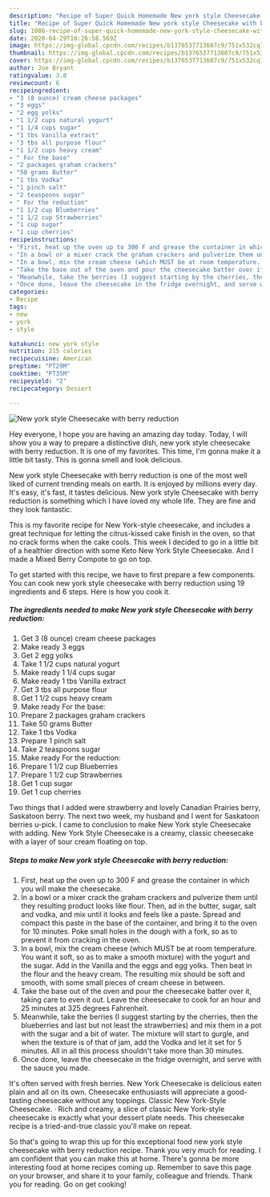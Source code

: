 ```yaml
---
description: "Recipe of Super Quick Homemade New york style Cheesecake with berry reduction"
title: "Recipe of Super Quick Homemade New york style Cheesecake with berry reduction"
slug: 1086-recipe-of-super-quick-homemade-new-york-style-cheesecake-with-berry-reduction
date: 2020-04-29T10:26:58.569Z
image: https://img-global.cpcdn.com/recipes/b1376537713607c9/751x532cq70/new-york-style-cheesecake-with-berry-reduction-recipe-main-photo.jpg
thumbnail: https://img-global.cpcdn.com/recipes/b1376537713607c9/751x532cq70/new-york-style-cheesecake-with-berry-reduction-recipe-main-photo.jpg
cover: https://img-global.cpcdn.com/recipes/b1376537713607c9/751x532cq70/new-york-style-cheesecake-with-berry-reduction-recipe-main-photo.jpg
author: Joe Bryant
ratingvalue: 3.8
reviewcount: 6
recipeingredient:
- "3 (8 ounce) cream cheese packages"
- "3 eggs"
- "2 egg yolks"
- "1 1/2 cups natural yogurt"
- "1 1/4 cups sugar"
- "1 tbs Vanilla extract"
- "3 tbs all purpose flour"
- "1 1/2 cups heavy cream"
- " For the base"
- "2 packages graham crackers"
- "50 grams Butter"
- "1 tbs Vodka"
- "1 pinch salt"
- "2 teaspoons sugar"
- " For the reduction"
- "1 1/2 cup Blueberries"
- "1 1/2 cup Strawberries"
- "1 cup sugar"
- "1 cup cherries"
recipeinstructions:
- "First, heat up the oven up to 300 F and grease the container in which you will make the cheesecake."
- "In a bowl or a mixer crack the graham crackers and pulverize them until they resulting product looks like flour. Then, ad in the butter, sugar, salt and vodka, and mix until it looks and feels like a paste. Spread and compact this paste in the base of the container, and bring it to the oven for 10 minutes. Poke small holes in the dough with a fork, so as to prevent it from cracking in the oven."
- "In a bowl, mix the cream cheese (which MUST be at room temperature. You want it soft, so as to make a smooth mixture) with the yogurt and the sugar. Add in the Vanilla and the eggs and egg yolks. Then beat in the flour and the heavy cream. The resulting mix should be soft and smooth, with some small pieces of cream cheese in between."
- "Take the base out of the oven and pour the cheesecake batter over it, taking care to even it out. Leave the cheesecake to cook for an hour and 25 minutes at 325 degrees Fahrenheit."
- "Meanwhile, take the berries (I suggest starting by the cherries, then the blueberries and last but not least the strawberries) and mix them in a pot with the sugar and a bit of water. The mixture will start to gurgle, and when the texture is of that of jam, add the Vodka and let it set for 5 minutes. All in all this process shouldn&#39;t take more than 30 minutes."
- "Once done, leave the cheesecake in the fridge overnight, and serve with the sauce you made."
categories:
- Recipe
tags:
- new
- york
- style

katakunci: new york style 
nutrition: 215 calories
recipecuisine: American
preptime: "PT29M"
cooktime: "PT35M"
recipeyield: "2"
recipecategory: Dessert

---
```



![New york style Cheesecake with berry reduction](https://img-global.cpcdn.com/recipes/b1376537713607c9/751x532cq70/new-york-style-cheesecake-with-berry-reduction-recipe-main-photo.jpg)

Hey everyone, I hope you are having an amazing day today. Today, I will show you a way to prepare a distinctive dish, new york style cheesecake with berry reduction. It is one of my favorites. This time, I'm gonna make it a little bit tasty. This is gonna smell and look delicious.

New york style Cheesecake with berry reduction is one of the most well liked of current trending meals on earth. It is enjoyed by millions every day. It's easy, it's fast, it tastes delicious. New york style Cheesecake with berry reduction is something which I have loved my whole life. They are fine and they look fantastic.

This is my favorite recipe for New York-style cheesecake, and includes a great technique for letting the citrus-kissed cake finish in the oven, so that no crack forms when the cake cools. This week I decided to go in a little bit of a healthier direction with some Keto New York Style Cheesecake. And I made a Mixed Berry Compote to go on top.


To get started with this recipe, we have to first prepare a few components. You can cook new york style cheesecake with berry reduction using 19 ingredients and 6 steps. Here is how you cook it.

<!--inarticleads1-->

##### The ingredients needed to make New york style Cheesecake with berry reduction:

1. Get 3 (8 ounce) cream cheese packages
1. Make ready 3 eggs
1. Get 2 egg yolks
1. Take 1 1/2 cups natural yogurt
1. Make ready 1 1/4 cups sugar
1. Make ready 1 tbs Vanilla extract
1. Get 3 tbs all purpose flour
1. Get 1 1/2 cups heavy cream
1. Make ready  For the base:
1. Prepare 2 packages graham crackers
1. Take 50 grams Butter
1. Take 1 tbs Vodka
1. Prepare 1 pinch salt
1. Take 2 teaspoons sugar
1. Make ready  For the reduction:
1. Prepare 1 1/2 cup Blueberries
1. Prepare 1 1/2 cup Strawberries
1. Get 1 cup sugar
1. Get 1 cup cherries


Two things that I added were strawberry and lovely Canadian Prairies berry, Saskatoon berry. The next two week, my husband and I went for Saskatoon berries u-pick. I came to conclusion to make New York style Cheesecake with adding. New York Style Cheesecake is a creamy, classic cheesecake with a layer of sour cream floating on top. 

<!--inarticleads2-->

##### Steps to make New york style Cheesecake with berry reduction:

1. First, heat up the oven up to 300 F and grease the container in which you will make the cheesecake.
1. In a bowl or a mixer crack the graham crackers and pulverize them until they resulting product looks like flour. Then, ad in the butter, sugar, salt and vodka, and mix until it looks and feels like a paste. Spread and compact this paste in the base of the container, and bring it to the oven for 10 minutes. Poke small holes in the dough with a fork, so as to prevent it from cracking in the oven.
1. In a bowl, mix the cream cheese (which MUST be at room temperature. You want it soft, so as to make a smooth mixture) with the yogurt and the sugar. Add in the Vanilla and the eggs and egg yolks. Then beat in the flour and the heavy cream. The resulting mix should be soft and smooth, with some small pieces of cream cheese in between.
1. Take the base out of the oven and pour the cheesecake batter over it, taking care to even it out. Leave the cheesecake to cook for an hour and 25 minutes at 325 degrees Fahrenheit.
1. Meanwhile, take the berries (I suggest starting by the cherries, then the blueberries and last but not least the strawberries) and mix them in a pot with the sugar and a bit of water. The mixture will start to gurgle, and when the texture is of that of jam, add the Vodka and let it set for 5 minutes. All in all this process shouldn&#39;t take more than 30 minutes.
1. Once done, leave the cheesecake in the fridge overnight, and serve with the sauce you made.


It&#39;s often served with fresh berries. New York Cheesecake is delicious eaten plain and all on its own. Cheesecake enthusiasts will appreciate a good-tasting cheesecake without any toppings. Classic New York-Style Cheesecake. · Rich and creamy, a slice of classic New York-style cheesecake is exactly what your dessert plate needs. This cheesecake recipe is a tried-and-true classic you&#39;ll make on repeat. 

So that's going to wrap this up for this exceptional food new york style cheesecake with berry reduction recipe. Thank you very much for reading. I am confident that you can make this at home. There's gonna be more interesting food at home recipes coming up. Remember to save this page on your browser, and share it to your family, colleague and friends. Thank you for reading. Go on get cooking!
